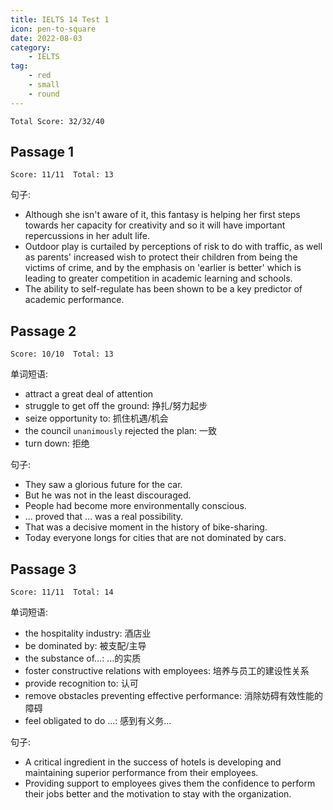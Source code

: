 ```yaml
---
title: IELTS 14 Test 1
icon: pen-to-square
date: 2022-08-03
category:
    - IELTS
tag:
    - red
    - small
    - round
---
```


`Total Score: 32/32/40`

## Passage 1

`Score: 11/11  Total: 13`

句子:

- Although she isn't aware of it, this fantasy is helping her first steps towards her capacity for creativity and so it will have important repercussions in her adult life.
- Outdoor play is curtailed by perceptions of risk to do with traffic, as well as parents' increased wish to protect their children from being the victims of crime, and by the emphasis on 'earlier is better' which is leading to greater competition in academic learning and schools.
- The ability to self-regulate has been shown to be a key predictor of academic performance.

## Passage 2

`Score: 10/10  Total: 13`

单词短语:

- attract a great deal of attention
- struggle to get off the ground: 挣扎/努力起步
- seize opportunity to: 抓住机遇/机会
- the council `unanimously` rejected the plan: 一致
- turn down: 拒绝

句子:

- They saw a glorious future for the car.
- But he was not in the least discouraged.
- People had become more environmentally conscious.
- ... proved that ... was a real possibility.
- That was a decisive moment in the history of bike-sharing.
- Today everyone longs for cities that are not dominated by cars.

## Passage 3

`Score: 11/11  Total: 14`

单词短语:

- the hospitality industry: 酒店业
- be dominated by: 被支配/主导
- the substance of...: ...的实质
- foster constructive relations with employees: 培养与员工的建设性关系
- provide recognition to: 认可
- remove obstacles preventing effective performance: 消除妨碍有效性能的障碍
- feel obligated to do ...: 感到有义务...

句子:

- A critical ingredient in the success of hotels is developing and maintaining superior performance from their employees.
- Providing support to employees gives them the confidence to perform their jobs better and the motivation to stay with the organization.
